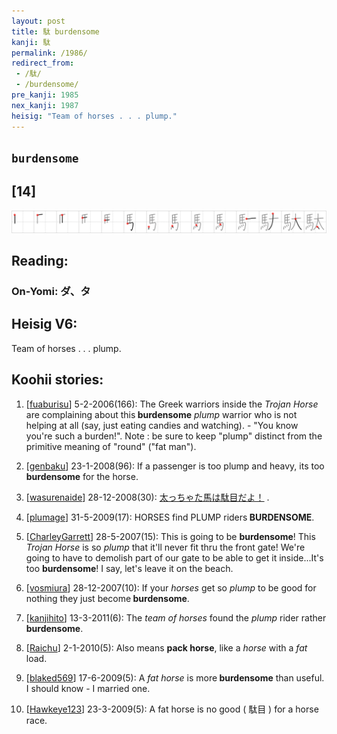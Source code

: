 ```yaml
---
layout: post
title: 駄 burdensome
kanji: 駄
permalink: /1986/
redirect_from:
 - /駄/
 - /burdensome/
pre_kanji: 1985
nex_kanji: 1987
heisig: "Team of horses . . . plump."
---
```


## `burdensome`

## [14]

<div class="stroke"><img src="../images/E9A784.png" /></div>

## Reading:

### On-Yomi: ダ、タ

## Heisig V6:

Team of horses . . . plump.

## Koohii stories:

1) [<a href="http://kanji.koohii.com/profile/fuaburisu">fuaburisu</a>] 5-2-2006(166): The Greek warriors inside the <em>Trojan Horse</em> are complaining about this<strong> burdensome</strong> <em>plump</em> warrior who is not helping at all (say, just eating candies and watching). - &quot;You know you&#039;re such a burden!&quot;. Note : be sure to keep &quot;plump&quot; distinct from the primitive meaning of &quot;round&quot; (&quot;fat man&quot;).

2) [<a href="http://kanji.koohii.com/profile/genbaku">genbaku</a>] 23-1-2008(96): If a passenger is too plump and heavy, its too<strong> burdensome</strong> for the horse.

3) [<a href="http://kanji.koohii.com/profile/wasurenaide">wasurenaide</a>] 28-12-2008(30): <a href="midori://search?text=太っちゃた馬は駄目だよ！">太っちゃた馬は駄目だよ！</a> .

4) [<a href="http://kanji.koohii.com/profile/plumage">plumage</a>] 31-5-2009(17): HORSES find PLUMP riders<strong> BURDENSOME</strong>.

5) [<a href="http://kanji.koohii.com/profile/CharleyGarrett">CharleyGarrett</a>] 28-5-2007(15): This is going to be <strong>burdensome</strong>! This <em>Trojan Horse</em> is so <em>plump</em> that it&#039;ll never fit thru the front gate! We&#039;re going to have to demolish part of our gate to be able to get it inside...It&#039;s too <strong>burdensome</strong>! I say, let&#039;s leave it on the beach.

6) [<a href="http://kanji.koohii.com/profile/vosmiura">vosmiura</a>] 28-12-2007(10): If your <em>horses</em> get so <em>plump</em> to be good for nothing they just become<strong> burdensome</strong>.

7) [<a href="http://kanji.koohii.com/profile/kanjihito">kanjihito</a>] 13-3-2011(6): The <em>team of horses</em> found the <em>plump</em> rider rather<strong> burdensome</strong>.

8) [<a href="http://kanji.koohii.com/profile/Raichu">Raichu</a>] 2-1-2010(5): Also means <strong>pack horse</strong>, like a <em>horse</em> with a <em>fat</em> load.

9) [<a href="http://kanji.koohii.com/profile/blaked569">blaked569</a>] 17-6-2009(5): A <em>fat horse</em> is more<strong> burdensome</strong> than useful. I should know - I married one.

10) [<a href="http://kanji.koohii.com/profile/Hawkeye123">Hawkeye123</a>] 23-3-2009(5): A fat horse is no good ( 駄目 ) for a horse race.

